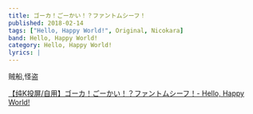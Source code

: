 ```yaml
---
title: ゴーカ！ごーかい！？ファントムシーフ！
published: 2018-02-14
tags: ["Hello, Happy World!", Original, Nicokara]
band: Hello, Happy World!
category: Hello, Happy World!
lyrics: |
---
```

贼船,怪盗

<summary>
    <a href="https://www.bilibili.com/video/BV1RKTtzqEPQ/">
        【纯K投屏/自用】ゴーカ！ごーかい！？ファントムシーフ！- Hello, Happy World!
    </a>
</summary>

